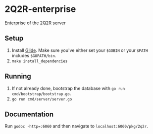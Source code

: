 # 2Q2R-enterprise
Enterprise of the 2Q2R server

## Setup

1. Install [Glide](https://github.com/Masterminds/glide#install). Make sure
you've either set your `$GOBIN` or your `$PATH` includes `$GOPATH/bin`.
2. `make install_dependencies`

## Running

1. If not already done, bootstrap the database with `go run
cmd/bootstrap/bootstrap.go`. 
2. `go run cmd/server/server.go` 

## Documentation

Run `godoc -http=:6060` and then navigate to `localhost:6060/pkg/2q2r`. 